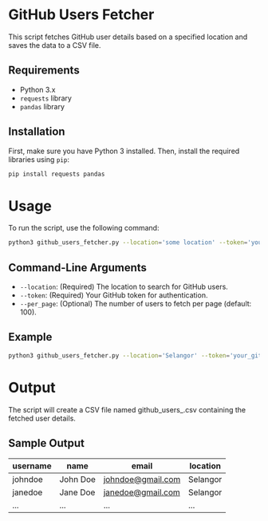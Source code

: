 # GitHub Users Fetcher

This script fetches GitHub user details based on a specified location and saves the data to a CSV file.

## Requirements

- Python 3.x
- `requests` library
- `pandas` library

## Installation

First, make sure you have Python 3 installed. Then, install the required libraries using `pip`:

```sh
pip install requests pandas
```

# Usage

To run the script, use the following command:
```sh
python3 github_users_fetcher.py --location='some location' --token='your_github_token' --per_page=100
```

## Command-Line Arguments

- `--location`: (Required) The location to search for GitHub users.
- `--token`: (Required) Your GitHub token for authentication.
- `--per_page`: (Optional) The number of users to fetch per page (default: 100).

## Example

```sh
python3 github_users_fetcher.py --location='Selangor' --token='your_github_token' --per_page=50
```

# Output

The script will create a CSV file named github_users_<location>.csv containing the fetched user details.

## Sample Output

| username   | name         | email            | location |
|------------|--------------|------------------|----------|
| johndoe    | John Doe     | johndoe@gmail.com| Selangor |
| janedoe    | Jane Doe     | janedoe@gmail.com| Selangor |
| ...        | ...          | ...              | ...      |